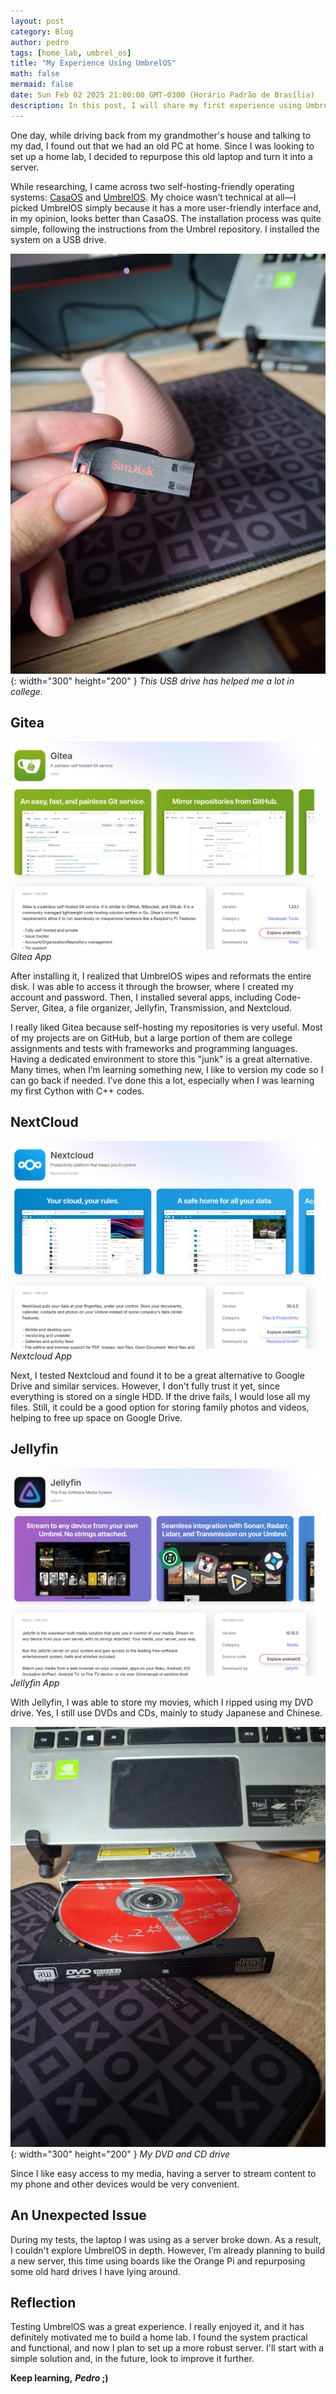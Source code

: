 ```yaml
---
layout: post
category: Blog
author: pedro
tags: [home_lab, umbrel_os]
title: "My Experience Using UmbrelOS"
math: false
mermaid: false
date: Sun Feb 02 2025 21:00:00 GMT-0300 (Horário Padrão de Brasília)
description: In this post, I will share my first experience using UmbrelOS on an old laptop.
---
```


One day, while driving back from my grandmother's house and talking to my dad, I found out that we had an old PC at home. Since I was looking to set up a home lab, I decided to repurpose this old laptop and turn it into a server.

While researching, I came across two self-hosting-friendly operating systems: [CasaOS](https://casaos.io/) and [UmbrelOS](https://umbrel.com/?country=BR). My choice wasn’t technical at all—I picked UmbrelOS simply because it has a more user-friendly interface and, in my opinion, looks better than CasaOS. The installation process was quite simple, following the instructions from the Umbrel repository. I installed the system on a USB drive.

![image](/assets/img/2025-02-03-Minha-experiencia-utilizando-o-UmbrelOS/Pasted-image-20250203142817.png){: width="300" height="200" }
_This USB drive has helped me a lot in college._

## Gitea

![image](/assets/img/2025-02-03-Minha-experiencia-utilizando-o-UmbrelOS/Pasted-image-20250203144522.png)
_Gitea App_

After installing it, I realized that UmbrelOS wipes and reformats the entire disk. I was able to access it through the browser, where I created my account and password. Then, I installed several apps, including Code-Server, Gitea, a file organizer, Jellyfin, Transmission, and Nextcloud.

I really liked Gitea because self-hosting my repositories is very useful. Most of my projects are on GitHub, but a large portion of them are college assignments and tests with frameworks and programming languages. Having a dedicated environment to store this "junk" is a great alternative. Many times, when I’m learning something new, I like to version my code so I can go back if needed. I’ve done this a lot, especially when I was learning my first Cython with C++ codes.

## NextCloud

![image](/assets/img/2025-02-03-Minha-experiencia-utilizando-o-UmbrelOS/Pasted-image-20250203144641.png)
_Nextcloud App_

Next, I tested Nextcloud and found it to be a great alternative to Google Drive and similar services. However, I don't fully trust it yet, since everything is stored on a single HDD. If the drive fails, I would lose all my files. Still, it could be a good option for storing family photos and videos, helping to free up space on Google Drive.

## Jellyfin

![image](/assets/img/2025-02-03-Minha-experiencia-utilizando-o-UmbrelOS/Pasted-image-20250203144732.png)
_Jellyfin App_

With Jellyfin, I was able to store my movies, which I ripped using my DVD drive. Yes, I still use DVDs and CDs, mainly to study Japanese and Chinese.

![image](/assets/img/2025-02-03-Minha-experiencia-utilizando-o-UmbrelOS/Pasted-image-20250203145305.png){: width="300" height="200" }
_My DVD and CD drive_

Since I like easy access to my media, having a server to stream content to my phone and other devices would be very convenient.

## An Unexpected Issue

During my tests, the laptop I was using as a server broke down. As a result, I couldn't explore UmbrelOS in depth. However, I’m already planning to build a new server, this time using boards like the Orange Pi and repurposing some old hard drives I have lying around.

## Reflection

Testing UmbrelOS was a great experience. I really enjoyed it, and it has definitely motivated me to build a home lab. I found the system practical and functional, and now I plan to set up a more robust server. I'll start with a simple solution and, in the future, look to improve it further.

**Keep learning,**
**_Pedro_ ;)**